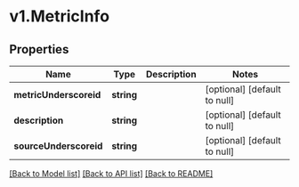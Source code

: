 # v1.MetricInfo

## Properties
Name | Type | Description | Notes
------------ | ------------- | ------------- | -------------
**metricUnderscoreid** | **string** |  | [optional] [default to null]
**description** | **string** |  | [optional] [default to null]
**sourceUnderscoreid** | **string** |  | [optional] [default to null]

[[Back to Model list]](../README.md#documentation-for-models) [[Back to API list]](../README.md#documentation-for-api-endpoints) [[Back to README]](../README.md)



